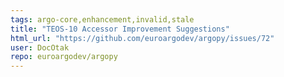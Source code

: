 ```yaml
---
tags: argo-core,enhancement,invalid,stale
title: "TEOS-10 Accessor Improvement Suggestions"
html_url: "https://github.com/euroargodev/argopy/issues/72"
user: DocOtak
repo: euroargodev/argopy
---
```


